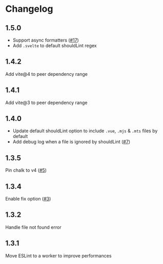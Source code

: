 # Changelog

## 1.5.0

- Support async formatters ([#17](https://github.com/nabla/vite-plugin-eslint/pull/17))
- Add `.svelte` to default shouldLint regex

## 1.4.2

Add vite@4 to peer dependency range

## 1.4.1

Add vite@3 to peer dependency range

## 1.4.0

- Update default shouldLint option to include `.vue`, `.mjs` & `.mts` files by default
- Add debug log when a file is ignored by shouldLint ([#7](https://github.com/nabla/vite-plugin-eslint/issues/7))

## 1.3.5

Pin chalk to v4 ([#5](https://github.com/nabla/vite-plugin-eslint/issues/5))

## 1.3.4

Enable fix option ([#3](https://github.com/nabla/vite-plugin-eslint/issues/3))

## 1.3.2

Handle file not found error

## 1.3.1

Move ESLint to a worker to improve performances
